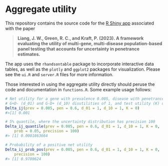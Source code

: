 # Aggregate utility

This repository contains the source code for the [R Shiny app](
https://janewliang.shinyapps.io/agg_utility/) associated with the paper 

> **Liang, J. W., Green, R. C., and Kraft, P. (2023). A framework evaluating the utility of multi-gene, multi-disease population-based panel testing that accounts for uncertainty in penetrance estimates.**

The app uses the `rhandsontable` package to incorporate interactive data tables, as well as the `plotly` and `ggplot2` packages for visualization. Please see the `ui.R` and `server.R` files for more information. 

Those interested in using the aggregate utility directly should peruse the code and documentation in `functions.R`. Some example usage follows: 

```r
# Net utility for a gene with prevalence 0.005, disease with penetrance 0.6, 
# G+D- (d_01) and G-D+ (d_10) disutilities of 1, and test utility (K) of 0
Delta_ij(prev = 0.005, pen = 0.6, d_01 = 1, d_10 = 1, K = 0)
#>[1] 0.001
```

```r
# 5% quantile, where the uncertainty distribution has precision 100
Delta_ij_quantile(prev = 0.005, pen = 0.6, d_01 = 1, d_10 = 1, K = 0, 
	prob = 0.05, precision = 100)
#> [1] 0.0001863664
```

```r
# Probability of a positive net utility
Delta_ij_prob_pos(prev = 0.005, pen = 0.6, d_01 = 1, d_10 = 1, K = 0, 
	precision = 100)
#> [1] 0.9780624
```